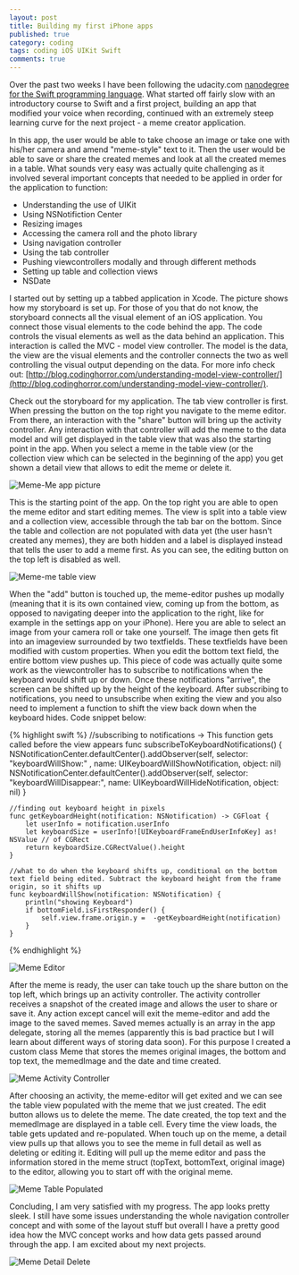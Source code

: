 ```yaml
---
layout: post
title: Building my first iPhone apps
published: true
category: coding
tags: coding iOS UIKit Swift
comments: true
---
```


Over the past two weeks I have been following the udacity.com [nanodegree for the Swift programming language](https://www.udacity.com/course/ios-developer-nanodegree--nd003). What started off fairly slow with an introductory course to Swift and a first project, building an app that modified your voice when recording, continued with an extremely steep learning curve for the next project - a meme creator application. 

In this app, the user would be able to take choose an image or take one with his/her camera and amend "meme-style" text to it. Then the user would be able to save or share the created memes and look at all the created memes in a table. What sounds very easy was actually quite challenging as it involved several important concepts that needed to be applied in order for the application to function:

* Understanding the use of UIKit
* Using NSNotifiction Center
* Resizing images
* Accessing the camera roll and the photo library
* Using navigation controller
* Using the tab controller
* Pushing viewcontrollers modally and through different methods
* Setting up table and collection views
* NSDate

I started out by setting up a tabbed application in Xcode. The picture shows how my storyboard is set up. For those of you that do not know, the storyboard connects all the visual element of an iOS application. You connect those visual elements to the code behind the app. The code controls the visual elements as well as the data behind an application. This interaction is called the MVC - model view controller. The model is the data, the view are the visual elements and the controller connects the two as well controlling the visual output depending on the data. For more info check out: [http://blog.codinghorror.com/understanding-model-view-controller/](http://blog.codinghorror.com/understanding-model-view-controller/).

Check out the storyboard for my application. The tab view controller is first. When pressing the button on the top right you navigate to the meme editor. From there, an interaction with the "share" button will bring up the activity controller. Any interaction with that controller will add the meme to the data model and will get displayed in the table view that was also the starting point in the app. When you select a meme in the table view (or the collection view which can be selected in the beginning of the app) you get shown a detail view that allows to edit the meme or delete it. 

![Meme-Me app picture](/assets/images/meme-storyboard.png)

This is the starting point of the app. On the top right you are able to open the meme editor and start editing memes. The view is split into a table view and a collection view, accessible through the tab bar on the bottom. Since the table and collection are not populated with data yet (the user hasn't created any memes), they are both hidden and a label is displayed instead that tells the user to add a meme first. As you can see, the editing button on the top left is disabled as well.

![Meme-me table view](/assets/images/meme-empty-table.jpg)

When the "add" button is touched up, the meme-editor pushes up modally (meaning that it is its own contained view, coming up from the bottom, as opposed to navigating deeper into the application to the right, like for example in the settings app on your iPhone). Here you are able to select an image from your camera roll or take one yourself. The image then gets fit into an imageview surrounded by two textfields. These textfields have been modified with custom properties. When you edit the bottom text field, the entire bottom view pushes up. This piece of code was actually quite some work as the viewcontroller has to subscribe to notifications when the keyboard would shift up or down. Once these notifications "arrive", the screen can be shifted up by the height of the keyboard. After subscribing to notifications, you need to unsubscribe when exiting the view and you also need to implement a function to shift the view back down when the keyboard hides. Code snippet below:

{% highlight swift %}
	//subscribing to notifications -> This function gets called before the view appears
    func subscribeToKeyboardNotifications() {
        NSNotificationCenter.defaultCenter().addObserver(self, selector: "keyboardWillShow:"    , name: UIKeyboardWillShowNotification, object: nil)
        NSNotificationCenter.defaultCenter().addObserver(self, selector: "keyboardWillDisappear:", name: UIKeyboardWillHideNotification, object: nil)
    }
    
    //finding out keyboard height in pixels
    func getKeyboardHeight(notification: NSNotification) -> CGFloat {
        let userInfo = notification.userInfo
        let keyboardSize = userInfo![UIKeyboardFrameEndUserInfoKey] as! NSValue // of CGRect
        return keyboardSize.CGRectValue().height
    }
    
    //what to do when the keyboard shifts up, conditional on the bottom text field being edited. Subtract the keyboard height from the frame origin, so it shifts up
    func keyboardWillShow(notification: NSNotification) {
        println("showing Keyboard")
        if bottomField.isFirstResponder() {
            self.view.frame.origin.y =  -getKeyboardHeight(notification)
        }
    }
    
{% endhighlight %}

![Meme Editor](/assets/images/meme-editor.jpg)

After the meme is ready, the user can take touch up the share button on the top left, which brings up an activity controller. The activity controller receives a snapshot of the created image and allows the user to share or save it. Any action except cancel will exit the meme-editor and add the image to the saved memes. Saved memes actually is an array in the app delegate, storing all the memes (apparently this is bad practice but I will learn about different ways of storing data soon). For this purpose I created a custom class Meme that stores the memes original images, the bottom and top text, the memedImage and the date and time created. 

![Meme Activity Controller](/assets/images/meme-activity.jpg)

After choosing an activity, the meme-editor will get exited and we can see the table view populated with the meme that we just created. The edit button allows us to delete the meme. The date created, the top text and the memedImage are displayed in a table cell. Every time the view loads, the table gets updated and re-populated. When touch up on the meme, a detail view pulls up that allows you to see the meme in full detail as well as deleting or editing it. Editing will pull up the meme editor and pass the information stored in the meme struct (topText, bottomText, original image) to the editor, allowing you to start off with the original meme. 

![Meme Table Populated](/assets/images/meme-table-full.jpg "Populated Table")

Concluding, I am very satisfied with my progress. The app looks pretty sleek. I still have some issues understanding the whole navigation controller concept and with some of the layout stuff but overall I have a pretty good idea how the MVC concept works and how data gets passed around through the app. I am excited about my next projects. 


![Meme Detail Delete](/assets/images/meme-detail.jpg "Detail View")

